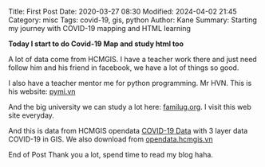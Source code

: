 Title: First Post
Date: 2020-03-27 08:30
Modified: 2024-04-02 21:45
Category: misc
Tags: covid-19, gis, python
Author: Kane
Summary: Starting my journey with COVID-19 mapping and HTML learning

**Today I start to do Covid-19 Map and study html too**

A lot of data come from HCMGIS. I have a teacher work there and just need follow him and his friend in facebook, we have a lot of things so good.

I also have a teacher mentor me for python programming. Mr HVN. This is his website: [pymi.vn](https://pymi.vn/)

And the big university we can study a lot here: [familug.org](https://www.familug.org/). I visit this web site everyday.

And this is data from HCMGIS opendata [COVID-19 Data](https://github.com/CSSEGISandData/COVID-19) with 3 layer data COVID-19 in GIS.
We also download from [opendata.hcmgis.vn](http://opendata.hcmgis.vn/)

End of Post
Thank you a lot, spend time to read my blog haha. 